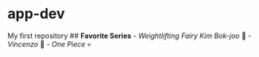 # app-dev
My first repository
	## **Favorite Series**
  	*- Weightlifting Fairy Kim Bok-joo* :muscle:
    *- Vincenzo* :gun:
    *- One Piece* :skull:
    
    
   
